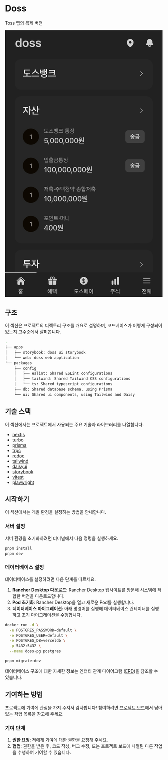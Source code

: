 # Doss

Toss 앱의 복제 버전

![demo](./apps/web/public/demo.jpg)

## 구조

이 섹션은 프로젝트의 디렉토리 구조를 개요로 설명하며, 코드베이스가 어떻게 구성되어 있는지 고수준에서 살펴봅니다.

```bash
.
├── apps
│   ├── storybook: doss ui storybook
│   └── web: doss web application
└── packages
    ├── config
    │   ├── eslint: Shared ESLint configurations
    │   ├── tailwind: Shared Tailwind CSS configurations
    │   └── ts: Shared typescript configurations
    ├── db: Shared database schema, using Prisma
    └── ui: Shared ui components, using Tailwind and Daisy
```

## 기술 스택

이 섹션에서는 프로젝트에서 사용되는 주요 기술과 라이브러리를 나열합니다.

- [nextjs](https://github.com/vercel/next.js)
- [turbo](https://github.com/vercel/turbo)
- [prisma](https://github.com/prisma/prisma)
- [trpc](https://github.com/trpc/trpc)
- [redoc](https://github.com/Redocly/redoc)
- [tailwind](https://github.com/tailwindlabs/tailwindcss)
- [daisyui](https://github.com/saadeghi/daisyui)
- [storybook](https://github.com/storybookjs/storybook)
- [vitest](https://github.com/vitest-dev/vitest)
- [playwright](https://github.com/microsoft/playwright)

## 시작하기

이 섹션에서는 개발 환경을 설정하는 방법을 안내합니다.

### 서버 설정

서버 환경을 초기화하려면 터미널에서 다음 명령을 실행하세요.

```bash
pnpm install
pnpm dev

```

### 데이터베이스 설정

데이터베이스를 설정하려면 다음 단계를 따르세요.

1. **Rancher Desktop 다운로드**: Rancher Desktop 웹사이트를 방문해 시스템에 적합한 버전을 다운로드합니다.
2. **Pod 초기화**: Rancher Desktop을 열고 새로운 Pod를 실행합니다.
3. **데이터베이스 마이그레이션**: 아래 명령어를 실행해 데이터베이스 컨테이너를 실행하고 초기 마이그레이션을 수행합니다.

```bash
docker run -d \
  -e POSTGRES_PASSWORD=default \
  -e POSTGRES_USER=default \
  -e POSTGRES_DB=verceldb \
  -p 5432:5432 \
  --name doss-pg postgres
```

```bash
pnpm migrate:dev
```

데이터베이스 구조에 대한 자세한 정보는 엔터티 관계 다이어그램 ([ERD](./packages/db/README.md))을 참조할 수 있습니다.

## 기여하는 방법

프로젝트에 기여에 관심을 가져 주셔서 감사합니다! 참여하려면 [프로젝트 보드](https://github.com/users/gracefullight/projects/2)에서 남아 있는 작업 목록을 참고해 주세요.

### 기여 단계

1. **권한 요청**: 저에게 기여에 대한 권한을 요청해 주세요.
2. **협업**: 권한을 받은 후, 코드 작성, 버그 수정, 또는 프로젝트 보드에 나열된 다른 작업을 수행하여 기여할 수 있습니다.
